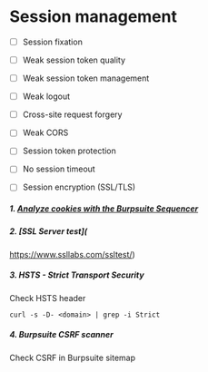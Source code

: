 # Session management

- [ ] Session fixation
- [ ] Weak session token quality 
- [ ] Weak session token management 
- [ ] Weak logout
- [ ] Cross-site request forgery
- [ ] Weak CORS
- [ ] Session token protection
- [ ] No session timeout
- [ ] Session encryption (SSL/TLS)


##### 1\. [Analyze cookies with the Burpsuite Sequencer](https://github.com/Zawadidone/WebHacking/blob/master/BurpSuite/Tools/Sequencer.md)


##### 2\. [SSL Server test](
https://www.ssllabs.com/ssltest/)


##### 3\. HSTS - Strict Transport Security
Check HSTS header
```
curl -s -D- <domain> | grep -i Strict  
```

##### 4\. Burpsuite CSRF scanner
Check CSRF in Burpsuite sitemap
